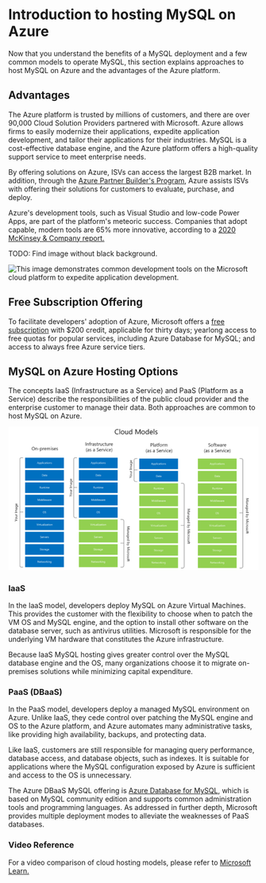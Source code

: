 # Introduction to hosting MySQL on Azure

Now that you understand the benefits of a MySQL deployment and a few common models to operate MySQL, this section explains approaches to host MySQL on Azure and the advantages of the Azure platform.

## Advantages

The Azure platform is trusted by millions of customers, and there are over 90,000 Cloud Solution Providers partnered with Microsoft. Azure allows firms to easily modernize their applications, expedite application development, and tailor their applications for their industries. MySQL is a cost-effective database engine, and the Azure platform offers a high-quality support service to meet enterprise needs.

By offering solutions on Azure, ISVs can access the largest B2B market. In addition, through the [Azure Partner Builder's Program](https://partner.microsoft.com/marketing/azure-isv-technology-partners), Azure assists ISVs with offering their solutions for customers to evaluate, purchase, and deploy.

Azure's development tools, such as Visual Studio and low-code Power Apps, are part of the platform's meteoric success. Companies that adopt capable, modern tools are 65% more innovative, according to a [2020 McKinsey & Company report.](https://azure.microsoft.com/mediahandler/files/resourcefiles/developer-velocity-how-software-excellence-fuels-business-performance/Developer-Velocity-How-software-excellence-fuels-business-performance-v4.pdf)

TODO: Find image without black background.

![This image demonstrates common development tools on the Microsoft cloud platform to expedite application development.](media/ISV-Tech-Builders-tools.png "Microsoft cloud tooling")

## Free Subscription Offering

To facilitate developers' adoption of Azure, Microsoft offers a [free subscription](https://azure.microsoft.com/free/search/) with $200 credit, applicable for thirty days; yearlong access to free quotas for popular services, including Azure Database for MySQL; and access to always free Azure service tiers.  

## MySQL on Azure Hosting Options

The concepts IaaS (Infrastructure as a Service) and PaaS (Platform as a Service) describe the responsibilities of the public cloud provider and the enterprise customer to manage their data. Both approaches are common to host MySQL on Azure.

![Diagram shows the cloud adoption strategy.](media/cloud-adoption-strategies.png "Cloud adoption strategy")

### IaaS

In the IaaS model, developers deploy MySQL on Azure Virtual Machines. This provides the customer with the flexibility to choose when to patch the VM OS and MySQL engine, and the option to install other software on the database server, such as antivirus utilities. Microsoft is responsible for the underlying VM hardware that constitutes the Azure infrastructure.

Because IaaS MySQL hosting gives greater control over the MySQL database engine and the OS, many organizations choose it to migrate on-premises solutions while minimizing capital expenditure.

### PaaS (DBaaS)

In the PaaS model, developers deploy a managed MySQL environment on Azure. Unlike IaaS, they cede control over patching the MySQL engine and OS to the Azure platform, and Azure automates many administrative tasks, like providing high availability, backups, and protecting data.

Like IaaS, customers are still responsible for managing query performance, database access, and database objects, such as indexes. It is suitable for applications where the MySQL configuration exposed by Azure is sufficient and access to the OS is unnecessary.

The Azure DBaaS MySQL offering is [Azure Database for MySQL](https://azure.microsoft.com/services/mysql/#features), which is based on MySQL community edition and supports common administration tools and programming languages. As addressed in further depth, Microsoft provides multiple deployment modes to alleviate the weaknesses of PaaS databases.

### Video Reference

For a video comparison of cloud hosting models, please refer to [Microsoft Learn.](https://docs.microsoft.com/learn/modules/cmu-cloud-computing-overview/4-building-blocks)
